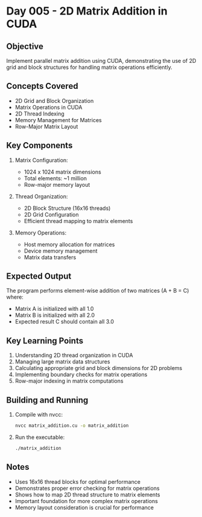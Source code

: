 # Day 005 - 2D Matrix Addition in CUDA

## Objective
Implement parallel matrix addition using CUDA, demonstrating the use of 2D grid and block structures for handling matrix operations efficiently.

## Concepts Covered
- 2D Grid and Block Organization
- Matrix Operations in CUDA
- 2D Thread Indexing
- Memory Management for Matrices
- Row-Major Matrix Layout

## Key Components
1. Matrix Configuration:
   - 1024 x 1024 matrix dimensions
   - Total elements: ~1 million
   - Row-major memory layout

2. Thread Organization:
   - 2D Block Structure (16x16 threads)
   - 2D Grid Configuration
   - Efficient thread mapping to matrix elements

3. Memory Operations:
   - Host memory allocation for matrices
   - Device memory management
   - Matrix data transfers

## Expected Output
The program performs element-wise addition of two matrices (A + B = C) where:
- Matrix A is initialized with all 1.0
- Matrix B is initialized with all 2.0
- Expected result C should contain all 3.0

## Key Learning Points
1. Understanding 2D thread organization in CUDA
2. Managing large matrix data structures
3. Calculating appropriate grid and block dimensions for 2D problems
4. Implementing boundary checks for matrix operations
5. Row-major indexing in matrix computations

## Building and Running
1. Compile with nvcc:
   ```bash
   nvcc matrix_addition.cu -o matrix_addition
   ```
2. Run the executable:
   ```bash
   ./matrix_addition
   ```

## Notes
- Uses 16x16 thread blocks for optimal performance
- Demonstrates proper error checking for matrix operations
- Shows how to map 2D thread structure to matrix elements
- Important foundation for more complex matrix operations
- Memory layout consideration is crucial for performance
